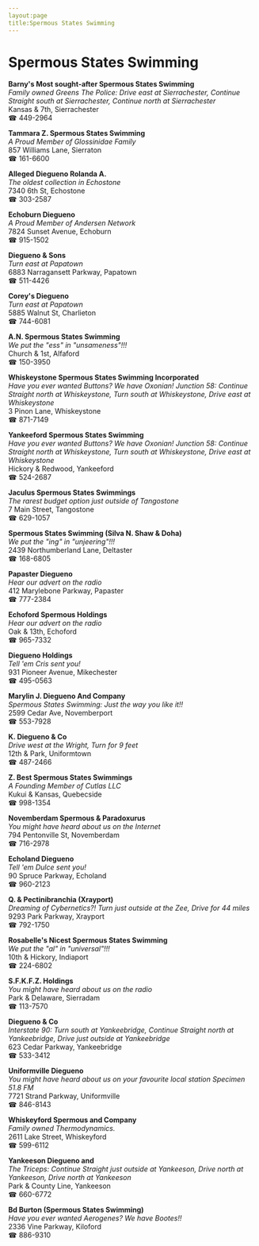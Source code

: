 ```yaml
---
layout:page
title:Spermous States Swimming
---
```

# Spermous States Swimming

**Barny's Most sought-after Spermous States Swimming**  
_Family owned Greens 
The Police: Drive east at Sierrachester, Continue Straight south at Sierrachester, Continue north at Sierrachester_  
Kansas & 7th, Sierrachester  
☎ 449-2964



**Tammara Z. Spermous States Swimming**  
_A Proud Member of Glossinidae Family_  
857 Williams Lane, Sierraton  
☎ 161-6600



**Alleged Diegueno Rolanda A.**  
_The oldest collection in Echostone_  
7340 6th St, Echostone  
☎ 303-2587



**Echoburn Diegueno**  
_A Proud Member of Andersen Network_  
7824 Sunset Avenue, Echoburn  
☎ 915-1502



**Diegueno & Sons**  
_Turn east at Papatown_  
6883 Narragansett Parkway, Papatown  
☎ 511-4426



**Corey's Diegueno**  
_Turn east at Papatown_  
5885 Walnut St, Charlieton  
☎ 744-6081



**A.N. Spermous States Swimming**  
_We put the "ess" in "unsameness"!!!_  
Church & 1st, Alfaford  
☎ 150-3950



**Whiskeystone Spermous States Swimming Incorporated**  
_Have you ever wanted Buttons? We have Oxonian! 
Junction 58: Continue Straight north at Whiskeystone, Turn south at Whiskeystone, Drive east at Whiskeystone_  
3 Pinon Lane, Whiskeystone  
☎ 871-7149



**Yankeeford Spermous States Swimming**  
_Have you ever wanted Buttons? We have Oxonian! 
Junction 58: Continue Straight north at Whiskeystone, Turn south at Whiskeystone, Drive east at Whiskeystone_  
Hickory & Redwood, Yankeeford  
☎ 524-2687



**Jaculus Spermous States Swimmings**  
_The rarest budget option just outside of Tangostone_  
7 Main Street, Tangostone  
☎ 629-1057



**Spermous States Swimming (Silva N. Shaw & Doha)**  
_We put the "ing" in "unjeering"!!!_  
2439 Northumberland Lane, Deltaster  
☎ 168-6805



**Papaster Diegueno**  
_Hear our advert on the radio_  
412 Marylebone Parkway, Papaster  
☎ 777-2384



**Echoford Spermous Holdings**  
_Hear our advert on the radio_  
Oak & 13th, Echoford  
☎ 965-7332



**Diegueno Holdings**  
_Tell 'em Cris sent you!_  
931 Pioneer Avenue, Mikechester  
☎ 495-0563



**Marylin J. Diegueno And Company**  
_Spermous States Swimming: Just the way you like it!!_  
2599 Cedar Ave, Novemberport  
☎ 553-7928



**K. Diegueno & Co**  
_Drive west at the Wright, Turn for 9 feet_  
12th & Park, Uniformtown  
☎ 487-2466



**Z. Best Spermous States Swimmings**  
_A Founding Member of Cutlas LLC_  
Kukui & Kansas, Quebecside  
☎ 998-1354



**Novemberdam Spermous & Paradoxurus**  
_You might have heard about us on the Internet_  
794 Pentonville St, Novemberdam  
☎ 716-2978



**Echoland Diegueno**  
_Tell 'em Dulce sent you!_  
90 Spruce Parkway, Echoland  
☎ 960-2123



**Q. & Pectinibranchia (Xrayport)**  
_Dreaming of Cybernetics?! 
Turn just outside at the Zee, Drive for 44 miles_  
9293 Park Parkway, Xrayport  
☎ 792-1750



**Rosabelle's Nicest Spermous States Swimming**  
_We put the "al" in "universal"!!!_  
10th & Hickory, Indiaport  
☎ 224-6802



**S.F.K.F.Z. Holdings**  
_You might have heard about us on the radio_  
Park & Delaware, Sierradam  
☎ 113-7570



**Diegueno & Co**  
_Interstate 90: Turn south at Yankeebridge, Continue Straight north at Yankeebridge, Drive just outside at Yankeebridge_  
623 Cedar Parkway, Yankeebridge  
☎ 533-3412



**Uniformville Diegueno**  
_You might have heard about us on your favourite local station Specimen 51.8 FM_  
7721 Strand Parkway, Uniformville  
☎ 846-8143



**Whiskeyford Spermous and Company**  
_Family owned Thermodynamics._  
2611 Lake Street, Whiskeyford  
☎ 599-6112



**Yankeeson Diegueno and**  
_The Triceps: Continue Straight just outside at Yankeeson, Drive north at Yankeeson, Drive north at Yankeeson_  
Park & County Line, Yankeeson  
☎ 660-6772



**Bd Burton (Spermous States Swimming)**  
_Have you ever wanted Aerogenes? We have Bootes!!_  
2336 Vine Parkway, Kiloford  
☎ 886-9310



